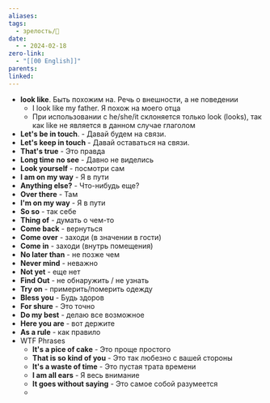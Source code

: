 ```yaml
---
aliases: 
tags:
  - зрелость/🌱
date:
  - - 2024-02-18
zero-link:
  - "[[00 English]]"
parents: 
linked:
---
```

- **look like**. Быть похожим на. Речь о внешности, а не поведении
	- I look like my father. Я похож на моего отца
	- При использовании с he/she/it склоняется только look (looks), так как like не является в данном случае глаголом
- **Let's be in touch**. - Давай будем на связи.
- **Let's keep in touch** - Давай оставаться на связи.
- **That's true** - Это правда  
- **Long time no see** - Давно не виделись
- **Look yourself** - посмотри сам
- **I am on my way** - Я в пути
- **Anything else?** - Что-нибудь еще?
- **Over there** - Там
- **I'm on my way** - Я в пути
- **So so** - так себе
- **Thing of** - думать о чем-то
- **Come back** - вернуться
- **Come over** - заходи (в значении в гости)
- **Come in** - заходи (внутрь помещения)
- **No later than** - не позже чем
- **Never mind** - неважно
- **Not yet** - еще нет
- **Find Out** - не обнаружить / не узнать
- **Try on** - примерить/померить одежду
- **Bless you** - Будь здоров
- **For shure** - Это точно
- **Do my best** - делаю все возможное
- **Here you are** - вот держите
- **As a rule** - как правило 
- WTF Phrases
	- **It's a pice of cake** - Это проще простого
	- **That is so kind of you** - Это так любезно с вашей стороны
	- **It's a waste of time** - Это пустая трата времени
	- **I am all ears** - Я весь внимание
	- **It goes without saying** - Это самое собой разумеется
	- 